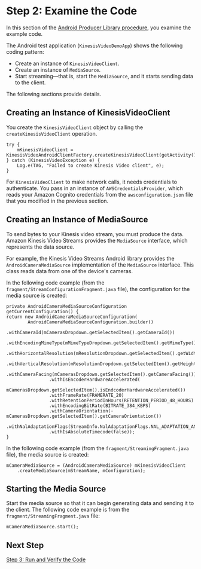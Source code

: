 # Step 2: Examine the Code<a name="producersdk-android-writecode"></a>

In this section of the [Android Producer Library procedure](http://docs.aws.amazon.com/kinesisvideostreams/latest/dg/producer-sdk-android.html), you examine the example code\. 

The Android test application \(`KinesisVideoDemoApp`\) shows the following coding pattern:
+ Create an instance of `KinesisVideoClient`\.
+ Create an instance of `MediaSource`\.
+ Start streaming—that is, start the `MediaSource`, and it starts sending data to the client\.

The following sections provide details\.

## Creating an Instance of KinesisVideoClient<a name="producersdk-android-review-code-create-client"></a>

You create the `KinesisVideoClient` object by calling the `createKinesisVideoClient` operation\.

```
try {
    mKinesisVideoClient = KinesisVideoAndroidClientFactory.createKinesisVideoClient(getActivity(),KinesisVideoDemoApp.getCredentialsProvider());
} catch (KinesisVideoException e) {
    Log.e(TAG, "Failed to create Kinesis Video client", e);
}
```

For `KinesisVideoClient` to make network calls, it needs credentials to authenticate\. You pass in an instance of `AWSCredentialsProvider`, which reads your Amazon Cognito credentials from the `awsconfiguration.json` file that you modified in the previous section\.

## Creating an Instance of MediaSource<a name="producersdk-android-review-code-create-mediasource"></a>

To send bytes to your Kinesis video stream, you must produce the data\. Amazon Kinesis Video Streams provides the `MediaSource` interface, which represents the data source\.

For example, the Kinesis Video Streams Android library provides the `AndroidCameraMediaSource` implementation of the `MediaSource` interface\. This class reads data from one of the device's cameras\.

In the following code example \(from the `fragment/StreamConfigurationFragment.java` file\), the configuration for the media source is created:

```
private AndroidCameraMediaSourceConfiguration getCurrentConfiguration() {
return new AndroidCameraMediaSourceConfiguration(
        AndroidCameraMediaSourceConfiguration.builder()
                .withCameraId(mCamerasDropdown.getSelectedItem().getCameraId())
                .withEncodingMimeType(mMimeTypeDropdown.getSelectedItem().getMimeType())
                .withHorizontalResolution(mResolutionDropdown.getSelectedItem().getWidth())
                .withVerticalResolution(mResolutionDropdown.getSelectedItem().getHeight())
                .withCameraFacing(mCamerasDropdown.getSelectedItem().getCameraFacing())
                .withIsEncoderHardwareAccelerated(
                        mCamerasDropdown.getSelectedItem().isEndcoderHardwareAccelerated())
                .withFrameRate(FRAMERATE_20)
                .withRetentionPeriodInHours(RETENTION_PERIOD_48_HOURS)
                .withEncodingBitRate(BITRATE_384_KBPS)
                .withCameraOrientation(-mCamerasDropdown.getSelectedItem().getCameraOrientation())
                .withNalAdaptationFlags(StreamInfo.NalAdaptationFlags.NAL_ADAPTATION_ANNEXB_CPD_AND_FRAME_NALS)
                .withIsAbsoluteTimecode(false));
}
```

In the following code example \(from the `fragment/StreamingFragment.java` file\), the media source is created:

```
mCameraMediaSource = (AndroidCameraMediaSource) mKinesisVideoClient
    .createMediaSource(mStreamName, mConfiguration);
```

## Starting the Media Source<a name="producersdk-android-review-code-start-mediasource"></a>

Start the media source so that it can begin generating data and sending it to the client\. The following code example is from the `fragment/StreamingFragment.java` file:

```
mCameraMediaSource.start();
```

## Next Step<a name="producersdk-android-writecode-next"></a>

[Step 3: Run and Verify the Code](producersdk-android-reviewcode.md)